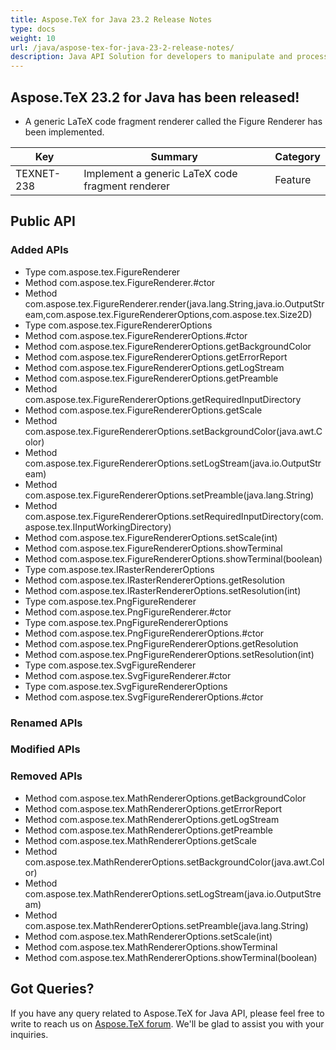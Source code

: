 ```yaml
---
title: Aspose.TeX for Java 23.2 Release Notes
type: docs
weight: 10
url: /java/aspose-tex-for-java-23-2-release-notes/
description: Java API Solution for developers to manipulate and process TeX and LaTeX files. Updates of Aspose.TeX API solution for Java | Release 2023.2
---
```


## Aspose.TeX 23.2 for Java has been released!

 * A generic LaTeX code fragment renderer called the Figure Renderer has been implemented.

| Key | Summary | Category |
|---|---|---|
| TEXNET-238 | Implement a generic LaTeX code fragment renderer | Feature |
 
## Public API
### Added APIs
 * Type com.aspose.tex.FigureRenderer
 * Method com.aspose.tex.FigureRenderer.#ctor
 * Method com.aspose.tex.FigureRenderer.render(java.lang.String,java.io.OutputStream,com.aspose.tex.FigureRendererOptions,com.aspose.tex.Size2D)
 * Type com.aspose.tex.FigureRendererOptions
 * Method com.aspose.tex.FigureRendererOptions.#ctor
 * Method com.aspose.tex.FigureRendererOptions.getBackgroundColor
 * Method com.aspose.tex.FigureRendererOptions.getErrorReport
 * Method com.aspose.tex.FigureRendererOptions.getLogStream
 * Method com.aspose.tex.FigureRendererOptions.getPreamble
 * Method com.aspose.tex.FigureRendererOptions.getRequiredInputDirectory
 * Method com.aspose.tex.FigureRendererOptions.getScale
 * Method com.aspose.tex.FigureRendererOptions.setBackgroundColor(java.awt.Color)
 * Method com.aspose.tex.FigureRendererOptions.setLogStream(java.io.OutputStream)
 * Method com.aspose.tex.FigureRendererOptions.setPreamble(java.lang.String)
 * Method com.aspose.tex.FigureRendererOptions.setRequiredInputDirectory(com.aspose.tex.IInputWorkingDirectory)
 * Method com.aspose.tex.FigureRendererOptions.setScale(int)
 * Method com.aspose.tex.FigureRendererOptions.showTerminal
 * Method com.aspose.tex.FigureRendererOptions.showTerminal(boolean)
 * Type com.aspose.tex.IRasterRendererOptions
 * Method com.aspose.tex.IRasterRendererOptions.getResolution
 * Method com.aspose.tex.IRasterRendererOptions.setResolution(int)
 * Type com.aspose.tex.PngFigureRenderer
 * Method com.aspose.tex.PngFigureRenderer.#ctor
 * Type com.aspose.tex.PngFigureRendererOptions
 * Method com.aspose.tex.PngFigureRendererOptions.#ctor
 * Method com.aspose.tex.PngFigureRendererOptions.getResolution
 * Method com.aspose.tex.PngFigureRendererOptions.setResolution(int)
 * Type com.aspose.tex.SvgFigureRenderer
 * Method com.aspose.tex.SvgFigureRenderer.#ctor
 * Type com.aspose.tex.SvgFigureRendererOptions
 * Method com.aspose.tex.SvgFigureRendererOptions.#ctor

### Renamed APIs

### Modified APIs
 
### Removed APIs
 * Method com.aspose.tex.MathRendererOptions.getBackgroundColor
 * Method com.aspose.tex.MathRendererOptions.getErrorReport
 * Method com.aspose.tex.MathRendererOptions.getLogStream
 * Method com.aspose.tex.MathRendererOptions.getPreamble
 * Method com.aspose.tex.MathRendererOptions.getScale
 * Method com.aspose.tex.MathRendererOptions.setBackgroundColor(java.awt.Color)
 * Method com.aspose.tex.MathRendererOptions.setLogStream(java.io.OutputStream)
 * Method com.aspose.tex.MathRendererOptions.setPreamble(java.lang.String)
 * Method com.aspose.tex.MathRendererOptions.setScale(int)
 * Method com.aspose.tex.MathRendererOptions.showTerminal
 * Method com.aspose.tex.MathRendererOptions.showTerminal(boolean)
 
## Got Queries?
If you have any query related to Aspose.TeX for Java API, please feel free to write to reach us on [Aspose.TeX forum](https://forum.aspose.com/c/tex/). We'll be glad to assist you with your inquiries.
